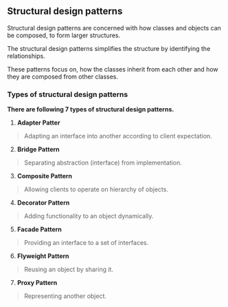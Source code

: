 ## Structural design patterns

Structural design patterns are concerned with how classes and objects can be composed, to form larger structures.

The structural design patterns simplifies the structure by identifying the relationships.

These patterns focus on, how the classes inherit from each other and how they are composed from other classes.



### Types of structural design patterns
**There are following 7 types of structural design patterns.**

1) **Adapter Patter**
>Adapting an interface into another according to client expectation.

2) **Bridge Pattern**
>Separating abstraction (interface) from implementation.

3) **Composite Pattern**
>Allowing clients to operate on hierarchy of objects.

4) **Decorator Pattern**
>Adding functionality to an object dynamically.

5) **Facade Pattern**
>Providing an interface to a set of interfaces.

6) **Flyweight Pattern**
>Reusing an object by sharing it.

7) **Proxy Pattern**
>Representing another object.